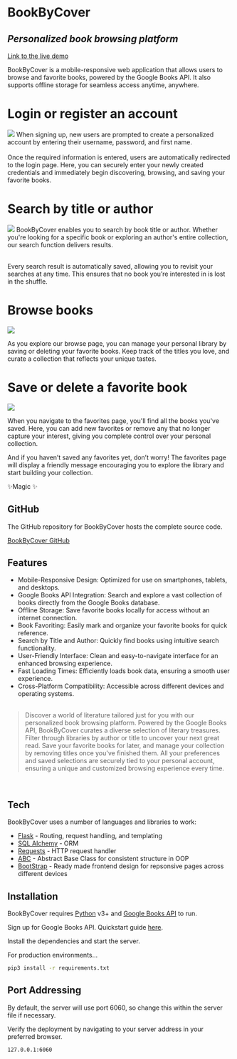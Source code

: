 # BookByCover
## _Personalized book browsing platform_

[Link to the live demo](https://songstratus.herokuapp.com/)


BookByCover is a mobile-responsive web application that allows users to browse and favorite books, powered by the Google Books API. It also supports offline storage for seamless access anytime, anywhere.

# Login or register an account
<img src="https://i.imgur.com/57Ino1c.png"/>
When signing up, new users are prompted to create a personalized account by entering their username, password, and first name.<br><br>
Once the required information is entered, users are automatically redirected to the login page. Here, you can securely enter your newly created credentials and immediately begin discovering, browsing, and saving your favorite books.

# Search by title or author
<img src="https://i.imgur.com/od2VSGJ.png"/>
BookByCover enables you to search by book title or author. Whether you're looking for a specific book or exploring an author's entire collection, our search function delivers results.<br><br>

Every search result is automatically saved, allowing you to revisit your searches at any time. This ensures that no book you’re interested in is lost in the shuffle.
# Browse books
<img src="https://i.imgur.com/BR3FVVa.png"/>

As you explore our browse page, you can manage your personal library by saving or deleting your favorite books. Keep track of the titles you love, and curate a collection that reflects your unique tastes.

# Save or delete a favorite book
<img src="https://i.imgur.com/ntw6l8P.png"/>

When you navigate to the favorites page, you'll find all the books you've saved. Here, you can add new favorites or remove any that no longer capture your interest, giving you complete control over your personal collection.<br>

And if you haven’t saved any favorites yet, don’t worry! The favorites page will display a friendly message encouraging you to explore the library and start building your collection.

✨Magic ✨

## GitHub


The GitHub repository for BookByCover hosts the complete source code.

[BookByCover GitHub](https://github.com/Shanz-Webbie/bookbycover)

## Features

- Mobile-Responsive Design: Optimized for use on smartphones, tablets, and desktops.
- Google Books API Integration: Search and explore a vast collection of books directly from the Google Books database.
- Offline Storage: Save favorite books locally for access without an internet connection.
- Book Favoriting: Easily mark and organize your favorite books for quick reference.
- Search by Title and Author: Quickly find books using intuitive search functionality.
- User-Friendly Interface: Clean and easy-to-navigate interface for an enhanced browsing experience.
- Fast Loading Times: Efficiently loads book data, ensuring a smooth user experience.
- Cross-Platform Compatibility: Accessible across different devices and operating systems.
<br><br>


> Discover a world of literature tailored just for you with our personalized book browsing platform. Powered by the Google Books API, BookByCover curates a diverse selection of literary treasures.  Filter through libraries by author or title to uncover your next great read. Save your favorite books for later, and manage your collection by removing titles once you've finished them. All your preferences and saved selections are securely tied to your personal account, ensuring a unique and customized browsing experience every time.

<br>


## Tech

BookByCover uses a number of languages and libraries to work:

- [Flask] - Routing, request handling, and templating
- [SQL Alchemy] - ORM
- [Requests] - HTTP request handler
- [ABC] - Abstract Base Class for consistent structure in OOP
- [BootStrap](https://getbootstrap.com/) - Ready made frontend design for repsonsive pages across different devices


## Installation

BookByCover requires [Python](https://www.python.org/downloads/) v3+ and [Google Books API](https://developers.google.com/books) to run.

Sign up for Google Books API. Quickstart guide [here](https://developers.google.com/books/docs/v1/getting_started).

Install the dependencies and start the server.

For production environments...

```sh
pip3 install -r requirements.txt
```

## Port Addressing

By default, the server will use port 6060, so change this within the
server file if necessary.


Verify the deployment by navigating to your server address in
your preferred browser.

```sh
127.0.0.1:6060
```


[//]: # (These are reference links used in the body of this note and get stripped out when the markdown processor does its job. There is no need to format nicely because it shouldn't be seen. Thanks SO - http://stackoverflow.com/questions/4823468/store-comments-in-markdown-syntax)


   [Flask]: <https://flask.palletsprojects.com/en/3.0.x/installation/>
   [SQL Alchemy]: <https://www.sqlalchemy.org/>
   [Requests]: <https://pypi.org/project/requests/>
   [ABC]: <https://docs.python.org/3/library/abc.html>
